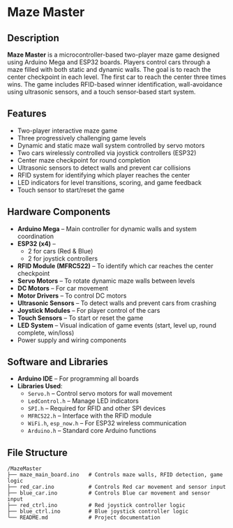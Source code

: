 # Maze Master

## Description
**Maze Master** is a microcontroller-based two-player maze game designed using Arduino Mega and ESP32 boards. Players control cars through a maze filled with both static and dynamic walls. The goal is to reach the center checkpoint in each level. The first car to reach the center three times wins. The game includes RFID-based winner identification, wall-avoidance using ultrasonic sensors, and a touch sensor-based start system.

## Features
- Two-player interactive maze game  
- Three progressively challenging game levels  
- Dynamic and static maze wall system controlled by servo motors  
- Two cars wirelessly controlled via joystick controllers (ESP32)  
- Center maze checkpoint for round completion  
- Ultrasonic sensors to detect walls and prevent car collisions  
- RFID system for identifying which player reaches the center  
- LED indicators for level transitions, scoring, and game feedback  
- Touch sensor to start/reset the game  

## Hardware Components
- **Arduino Mega** – Main controller for dynamic walls and system coordination  
- **ESP32 (x4)** –  
  - 2 for cars (Red & Blue)  
  - 2 for joystick controllers  
- **RFID Module (MFRC522)** – To identify which car reaches the center checkpoint  
- **Servo Motors** – To rotate dynamic maze walls between levels  
- **DC Motors** – For car movement  
- **Motor Drivers** – To control DC motors  
- **Ultrasonic Sensors** – To detect walls and prevent cars from crashing  
- **Joystick Modules** – For player control of the cars  
- **Touch Sensors** – To start or reset the game  
- **LED System** – Visual indication of game events (start, level up, round complete, win/loss)  
- Power supply and wiring components  

## Software and Libraries
- **Arduino IDE** – For programming all boards  
- **Libraries Used**:  
  - `Servo.h` – Control servo motors for wall movement  
  - `LedControl.h` – Manage LED indicators  
  - `SPI.h` – Required for RFID and other SPI devices  
  - `MFRC522.h` – Interface with the RFID module  
  - `WiFi.h`, `esp_now.h` – For ESP32 wireless communication  
  - `Arduino.h` – Standard core Arduino functions  

## File Structure

```
/MazeMaster
├── maze_main_board.ino   # Controls maze walls, RFID detection, game logic
├── red_car.ino           # Controls Red car movement and sensor input
├── blue_car.ino          # Controls Blue car movement and sensor input
├── red_ctrl.ino          # Red joystick controller logic
├── blue_ctrl.ino         # Blue joystick controller logic
└── README.md             # Project documentation
```
